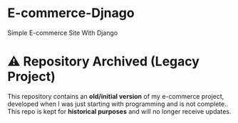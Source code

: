 # E-commerce-Djnago
Simple E-commerce Site With Django

# ⚠️ Repository Archived (Legacy Project)  
This repository contains an **old/initial version** of my e-commerce project, developed when I was just starting with programming and is not complete..  
This repo is kept for **historical purposes** and will no longer receive updates.  
